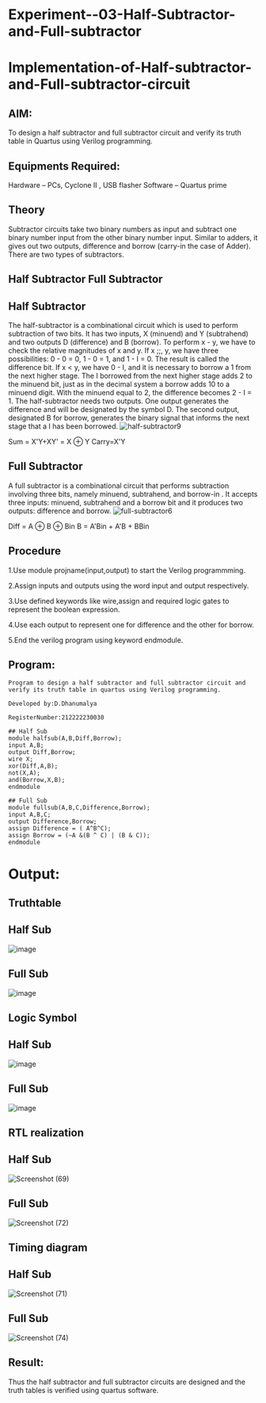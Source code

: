 # Experiment--03-Half-Subtractor-and-Full-subtractor
# Implementation-of-Half-subtractor-and-Full-subtractor-circuit
## AIM:

To design a half subtractor and full subtractor circuit and verify its truth table in Quartus using Verilog programming.

## Equipments Required:
 Hardware – PCs, Cyclone II , USB flasher
 Software – Quartus prime
## Theory
Subtractor circuits take two binary numbers as input and subtract one binary number input from the other binary number input. Similar to adders, it gives out two outputs, difference and borrow (carry-in the case of Adder). There are two types of subtractors.

## Half Subtractor Full Subtractor
## Half Subtractor
The half-subtractor is a combinational circuit which is used to perform subtraction of two bits. It has two inputs, X (minuend) and Y (subtrahend) and two outputs D (difference) and B (borrow). To perform x - y, we have to check the relative magnitudes of x and y. If x ;;, y, we have three possibilities: 0 - 0 = 0, 1 - 0 = 1, and 1 - I = 0. The result is called the difference bit. If x < y, we have 0 - I, and it is necessary to borrow a 1 from the next higher stage. The I borrowed from the next higher stage adds 2 to the minuend bit, just as in the decimal system a borrow adds 10 to a minuend digit. With the minuend equal to 2, the difference becomes 2 - I = 1. The half-subtractor needs two outputs. One output generates the difference and will be designated by the symbol D. The second output, designated B for borrow, generates the binary signal that informs the next stage that a I has been borrowed.
![half-subtractor9](https://user-images.githubusercontent.com/36288975/166112538-58c3bc7c-ee5d-4e6a-ac8d-8e8328efe27a.png)


Sum = X'Y+XY' = X ⊕ Y
Carry=X'Y

## Full Subtractor
A full subtractor is a combinational circuit that performs subtraction involving three bits, namely minuend, subtrahend, and borrow-in . It accepts three inputs: minuend, subtrahend and a borrow bit and it produces two outputs: difference and borrow. 
![full-subtractor6](https://user-images.githubusercontent.com/36288975/166112541-24c68359-3de8-4674-ae22-8272ffc385ed.png)


Diff = A ⊕ B ⊕ Bin B = A'Bin + A'B + BBin

## Procedure

1.Use module projname(input,output) to start the Verilog programmming.

2.Assign inputs and outputs using the word input and output respectively.

3.Use defined keywords like wire,assign and required logic gates to represent the boolean expression.

4.Use each output to represent one for difference and the other for borrow.

5.End the verilog program using keyword endmodule.

## Program:
```
Program to design a half subtractor and full subtractor circuit and verify its truth table in quartus using Verilog programming.

Developed by:D.Dhanumalya

RegisterNumber:212222230030

## Half Sub
module halfsub(A,B,Diff,Borrow);
input A,B;
output Diff,Borrow;
wire X;
xor(Diff,A,B);
not(X,A);
and(Borrow,X,B);
endmodule

## Full Sub
module fullsub(A,B,C,Difference,Borrow);
input A,B,C;
output Difference,Borrow;
assign Difference = ( A^B^C);
assign Borrow = (~A &(B ^ C) | (B & C));
endmodule
```
 
# Output:

## Truthtable
## Half Sub
![image](https://user-images.githubusercontent.com/119218812/229308006-65308877-9b05-47c9-9867-c85e95cbe3d2.png)
## Full Sub
![image](https://user-images.githubusercontent.com/119218812/229308018-52b220ab-df95-4dc4-8a0d-7d02c3878e28.png)

##  Logic Symbol
## Half Sub
![image](https://user-images.githubusercontent.com/119218812/229308035-e43800ec-96b1-4ad8-b774-3f4c41fb42af.png)
## Full Sub
![image](https://user-images.githubusercontent.com/119218812/229308046-a6bcef09-1c75-4ede-a597-d544aa521f37.png)

##  RTL realization
## Half Sub
![Screenshot (69)](https://user-images.githubusercontent.com/119218812/229308130-d0f06b61-35b6-4bb3-955f-e1e7b655e531.png)

## Full Sub
![Screenshot (72)](https://user-images.githubusercontent.com/119218812/229308136-e0151e46-a774-4df2-9f9b-6e429904d12f.png)

## Timing diagram 
## Half Sub
![Screenshot (71)](https://user-images.githubusercontent.com/119218812/229308144-8ded40ee-f242-4722-a215-87454520b44a.png)

## Full Sub
![Screenshot (74)](https://user-images.githubusercontent.com/119218812/229308151-15202fb0-4f40-4c89-b373-bbdf20aa0abb.png)

## Result:

Thus the half subtractor and full subtractor circuits are designed and the truth tables is verified using quartus software.
